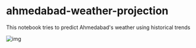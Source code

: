 # ahmedabad-weather-projection
This notebook tries to predict Ahmedabad's weather using historical trends

![img](https://iili.io/2uphYla.png)

